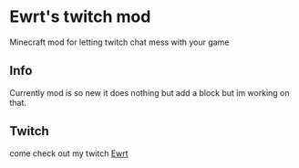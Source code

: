 # Ewrt's twitch mod
Minecraft mod for letting twitch chat mess with your game

## Info
Currently mod is so new it does nothing but add a block but im working on that.


## Twitch
come check out my twitch [Ewrt](https://www.twitch.tv/ewrt)
